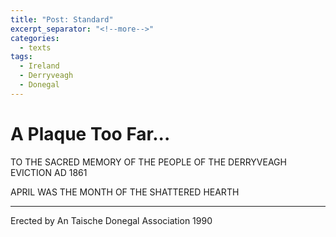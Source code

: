 ```yaml
---
title: "Post: Standard"
excerpt_separator: "<!--more-->"
categories:
  - texts
tags:
  - Ireland
  - Derryveagh
  - Donegal
---
```

# A Plaque Too Far...
TO THE SACRED MEMORY OF
THE PEOPLE OF THE
DERRYVEAGH EVICTION
AD 1861
<!--more-->
APRIL WAS THE MONTH OF
THE SHATTERED HEARTH

***
Erected by An Taische
Donegal Association 1990
